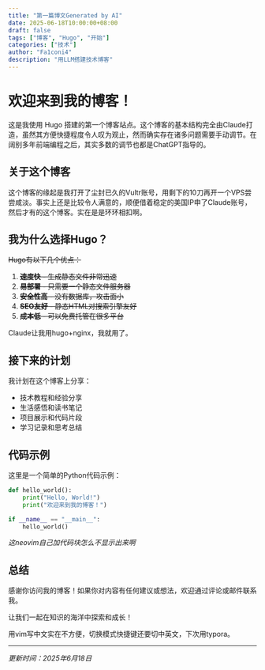 ```yaml
---
title: "第一篇博文Generated by AI"
date: 2025-06-18T10:00:00+08:00
draft: false
tags: ["博客", "Hugo", "开始"]
categories: ["技术"]
author: "Fa1coni4"
description: "用LLM搭建技术博客"
---
```


# 欢迎来到我的博客！

这是我使用 Hugo 搭建的第一个博客站点。这个博客的基本结构完全由Claude打造，虽然其方便快捷程度令人叹为观止，然而确实存在诸多问题需要手动调节。在阔别多年前端编程之后，其实多数的调节也都是ChatGPT指导的。

## 关于这个博客

这个博客的缘起是我打开了尘封已久的Vultr账号，用剩下的10刀再开一个VPS尝尝咸淡。事实上还是比较令人满意的，顺便借着稳定的美国IP申了Claude账号，然后才有的这个博客。实在是是环环相扣啊。

## 我为什么选择Hugo？

<del>
Hugo有以下几个优点：

1. **速度快** - 生成静态文件非常迅速
2. **易部署** - 只需要一个静态文件服务器
3. **安全性高** - 没有数据库，攻击面小
4. **SEO友好** - 静态HTML对搜索引擎友好
5. **成本低** - 可以免费托管在很多平台

</del>

Claude让我用hugo+nginx，我就用了。

## 接下来的计划

我计划在这个博客上分享：

- 技术教程和经验分享
- 生活感悟和读书笔记
- 项目展示和代码片段
- 学习记录和思考总结

## 代码示例

这里是一个简单的Python代码示例：

```python
def hello_world():
    print("Hello, World!")
    print("欢迎来到我的博客！")

if __name__ == "__main__":
    hello_world()
```

*这neovim自己加代码块怎么不显示出来啊*

## 总结

感谢你访问我的博客！如果你对内容有任何建议或想法，欢迎通过评论或邮件联系我。

让我们一起在知识的海洋中探索和成长！

用vim写中文实在不方便，切换模式快捷键还要切中英文，下次用typora。

---

*更新时间：2025年6月18日*
